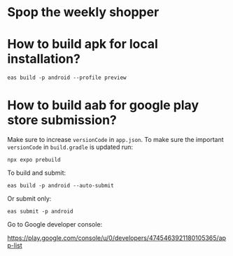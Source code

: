 # Spop the weekly shopper

# How to build apk for local installation?

```
eas build -p android --profile preview
```

# How to build aab for google play store submission?

Make sure to increase `versionCode` in `app.json`.
To make sure the important `versionCode` in `build.gradle` is updated run:

```
npx expo prebuild
```

To build and submit:

```
eas build -p android --auto-submit
```

Or submit only:

```
eas submit -p android
```

Go to Google developer console:

<https://play.google.com/console/u/0/developers/4745463921180105365/app-list>

